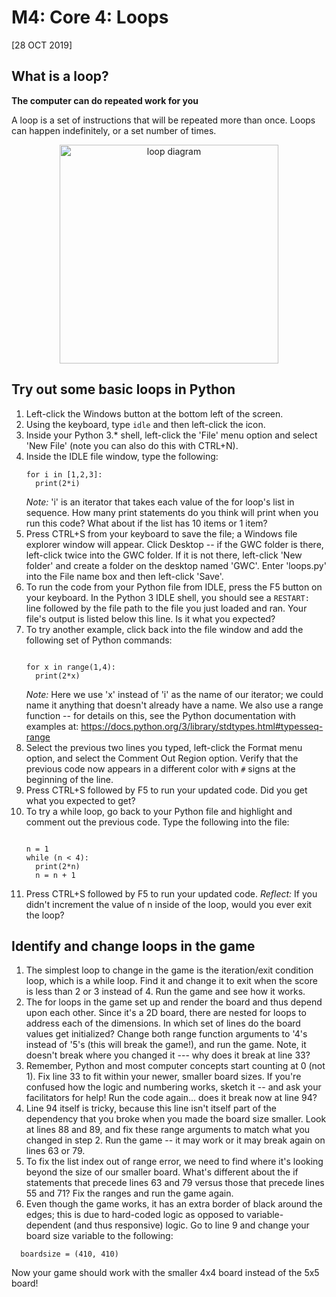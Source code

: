 # M4: Core 4: Loops
[28 OCT 2019]

## What is a loop?
**The computer can do repeated work for you**

A loop is a set of instructions that will be repeated more than once. Loops can happen indefinitely, or a set number of times.

<p align="center">
     <img src="../../img/loops.PNG"
          alt="loop diagram"
          height="350"/>
</p>


## Try out some basic loops in Python
1. Left-click the Windows button at the bottom left of the screen.
1. Using the keyboard, type `idle` and then left-click the icon.
1. Inside your Python 3.\* shell, left-click the 'File' menu option and select 'New File' (note you can also do this with CTRL+N).
1. Inside the IDLE file window, type the following:
    ```
    for i in [1,2,3]:
      print(2*i)
    ```
    *Note:* 'i' is an iterator that takes each value of the for loop's list in sequence. How many print statements do you think will print when you run this code? What about if the list has 10 items or 1 item?
1. Press CTRL+S from your keyboard to save the file; a Windows file explorer window will appear. Click Desktop -- if the GWC folder is there, left-click twice into the GWC folder. If it is not there, left-click 'New folder' and create a folder on the desktop named 'GWC'. Enter 'loops.py' into the File name box and then left-click 'Save'.
1. To run the code from your Python file from IDLE, press the F5 button on your keyboard. In the Python 3 IDLE shell, you should see a `RESTART: ` line followed by the file path to the file you just loaded and ran. Your file's output is listed below this line. Is it what you expected?
1. To try another example, click back into the file window and add the following set of Python commands:
    ```
    
    for x in range(1,4):
      print(2*x)
    ```
    *Note:* Here we use 'x' instead of 'i' as the name of our iterator; we could name it anything that doesn't already have a name. We also use a range function -- for details on this, see the Python documentation with examples at:  https://docs.python.org/3/library/stdtypes.html#typesseq-range
1. Select the previous two lines you typed, left-click the Format menu option, and select the Comment Out Region option. Verify that the previous code now appears in a different color with `#` signs at the beginning of the line.
1. Press CTRL+S followed by F5 to run your updated code. Did you get what you expected to get?
1. To try a while loop, go back to your Python file and highlight and comment out the previous code. Type the following into the file:
    ```
    
    n = 1
    while (n < 4):
      print(2*n)
      n = n + 1
    ```
1. Press CTRL+S followed by F5 to run your updated code.
    *Reflect:* If you didn't increment the value of n inside of the loop, would you ever exit the loop?

## Identify and change loops in the game
1. The simplest loop to change in the game is the iteration/exit condition loop, which is a while loop. Find it and change it to exit when the score is less than 2 or 3 instead of 4. Run the game and see how it works.
2. The for loops in the game set up and render the board and thus depend upon each other. Since it's a 2D board, there are nested for loops to address each of the dimensions. In which set of lines do the board values get initialized? Change both range function arguments to '4's instead of '5's (this will break the game!), and run the game. Note, it doesn't break where you changed it --- why does it break at line 33? 
3. Remember, Python and most computer concepts start counting at 0 (not 1). Fix line 33 to fit within your newer, smaller board sizes. If you're confused how the logic and numbering works, sketch it -- and ask your facilitators for help! Run the code again... does it break now at line 94?
4. Line 94 itself is tricky, because this line isn't itself part of the dependency that you broke when you made the board size smaller. Look at lines 88 and 89, and fix these range arguments to match what you changed in step 2. Run the game -- it may work or it may break again on lines 63 or 79.
5. To fix the list index out of range error, we need to find where it's looking beyond the size of our smaller board. What's different about the if statements that precede lines 63 and 79 versus those that precede lines 55 and 71? Fix the ranges and run the game again.
6. Even though the game works, it has an extra border of black around the edges; this is due to hard-coded logic as opposed to variable-dependent (and thus responsive) logic. Go to line 9 and change your board size variable to the following:
```
  boardsize = (410, 410)
```
Now your game should work with the smaller 4x4 board instead of the 5x5 board!
